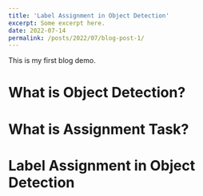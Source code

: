```yaml
---
title: 'Label Assignment in Object Detection'
excerpt: Some excerpt here. 
date: 2022-07-14
permalink: /posts/2022/07/blog-post-1/
---
```


This is my first blog demo. 

# What is Object Detection?



# What is Assignment Task?



# Label Assignment in Object Detection 



